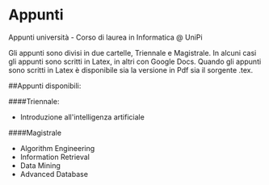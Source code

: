 # Appunti

Appunti università - Corso di laurea in Informatica @ UniPi

Gli appunti sono divisi in due cartelle, Triennale e Magistrale.
In alcuni casi gli appunti sono scritti in Latex, in altri con Google Docs.
Quando gli appunti sono scritti in Latex è disponibile sia la versione in Pdf sia il sorgente .tex.

##Appunti disponibili:

####Triennale:

- Introduzione all'intelligenza artificiale

####Magistrale

- Algorithm Engineering
- Information Retrieval
- Data Mining
- Advanced Database
